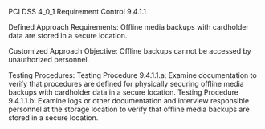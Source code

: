PCI DSS 4_0_1 Requirement Control 9.4.1.1

Defined Approach Requirements:
Offline media backups with cardholder data are stored in a secure location.

Customized Approach Objective:
Offline backups cannot be accessed by unauthorized personnel.

Testing Procedures:
Testing Procedure 9.4.1.1.a: Examine documentation to verify that procedures are defined for physically securing offline media backups with cardholder data in a secure location.
Testing Procedure 9.4.1.1.b: Examine logs or other documentation and interview responsible personnel at the storage location to verify that offline media backups are stored in a secure location.